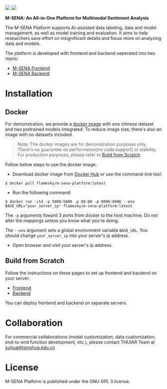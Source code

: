 [![](https://badgen.net/badge/license/GPL-3.0/green)](#License) [![](https://badgen.net/badge/contact/THUIAR/purple)](https://thuiar.github.io/)

**M-SENA: An All-in-One Platform for Multimodal Sentiment Analysis**

The M-SENA Platform supports AI-assisted data labeling, data and model management, as well as model training and evaluation. It aims to help researchers save effort on insignificant details and focus more on analyzing data and models. 

The platform is developed with frontend and backend seperated into two repos:

- [M-SENA Frontend](https://github.com/FlameSky-S/M-SENA-frontend)
- [M-SENA Backend](https://github.com/iyuge2/M-SENA-Backend)

# Installation

## Docker

For demonstration, we provide a [docker image](https://hub.docker.com/repository/docker/flamesky/m-sena-platform/general) with one chinese dataset and two pretrained models integrated. To reduce image size, there's also an image with no datasets included.

> Note: The docker images are for demonstration purposes only. There's no guarantee on performance(no cuda support) or stability. For production purposes, please refer to [Build from Scratch](#build-from-scratch).
 
Follow below steps to use the docker image:

- Download docker image from [Docker Hub](https://hub.docker.com/repository/docker/flamesky/m-sena-platform/general) or use the command-line tool:

```shell
$ docker pull flamesky/m-sena-platform:latest
```

- Run the following command:

```shell
$ docker run -itd -p 5000:5000 -p 80:80 -p 8096:8096 --env BASE_URL="your_server_ip" flamesky/m-sena-platform:latest
```

The `-p` arguments foward 3 ports from docker to the host machine. Do not alter the mappings unless you know what you're doing. 

The `--env` argument sets a global environment variable `BASE_URL`. You should change `your_server_ip` into your server's ip address.

- Open browser and visit your server's ip address.

## Build from Scratch

Follow the instructions on these pages to set up frontend and backend on your server:

- [Frontend](https://github.com/FlameSky-S/M-SENA-frontend)
- [Backend](https://github.com/FlameSky-S/M-SENA-frontend)

You can deploy frontend and backend on separate servers. 

# Collaboration

For commercial collaborations (model customization, data customization, end-to-end function development, etc.), please contact THUIAR Team at xuhua@tsinghua.edu.cn

# License

M-SENA Platform is published under the GNU GPL 3 license.
